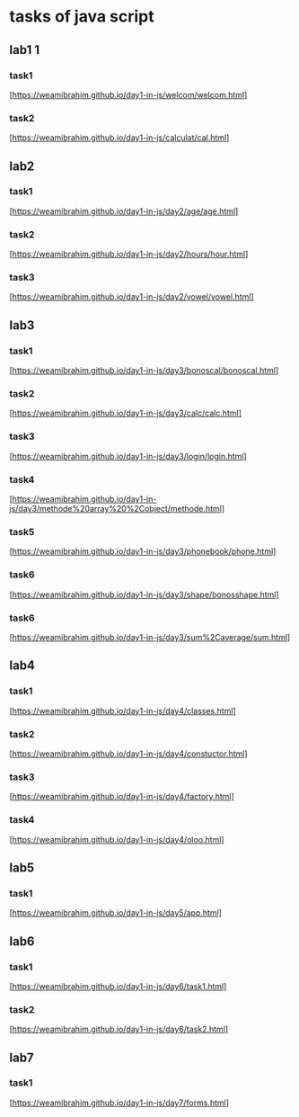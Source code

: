 # tasks of java script
## lab1 1
### task1
[https://weamibrahim.github.io/day1-in-js/welcom/welcom.html]
 ### task2
  [https://weamibrahim.github.io/day1-in-js/calculat/cal.html]
## lab2 
### task1
 [https://weamibrahim.github.io/day1-in-js/day2/age/age.html]
 ### task2
  [https://weamibrahim.github.io/day1-in-js/day2/hours/hour.html]
   ### task3
  [https://weamibrahim.github.io/day1-in-js/day2/vowel/vowel.html]

## lab3 
### task1
 [https://weamibrahim.github.io/day1-in-js/day3/bonoscal/bonoscal.html]
 ### task2
  [https://weamibrahim.github.io/day1-in-js/day3/calc/calc.html]
   ### task3
  [https://weamibrahim.github.io/day1-in-js/day3/login/login.html]
  ### task4
   [https://weamibrahim.github.io/day1-in-js/day3/methode%20array%20%2Cobject/methode.html]
 ### task5
  [https://weamibrahim.github.io/day1-in-js/day3/phonebook/phone.html]
   ### task6
  [https://weamibrahim.github.io/day1-in-js/day3/shape/bonosshape.html]
  ### task6
  [https://weamibrahim.github.io/day1-in-js/day3/sum%2Caverage/sum.html]
  ## lab4 
### task1
 [https://weamibrahim.github.io/day1-in-js/day4/classes.html]
 ### task2
  [https://weamibrahim.github.io/day1-in-js/day4/constuctor.html]
   ### task3
  [https://weamibrahim.github.io/day1-in-js/day4/factory.html]
  ### task4
   [https://weamibrahim.github.io/day1-in-js/day4/oloo.html]
## lab5
### task1
 [https://weamibrahim.github.io/day1-in-js/day5/app.html]
   ## lab6
### task1
 [https://weamibrahim.github.io/day1-in-js/day6/task1.html]
 ### task2
  [https://weamibrahim.github.io/day1-in-js/day6/task2.html]
## lab7
### task1
 [https://weamibrahim.github.io/day1-in-js/day7/forms.html]









